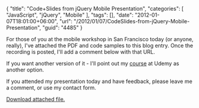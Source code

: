 {
	"title": "Code+Slides from jQuery Mobile Presentation",
	"categories": [
		"JavaScript",
		"jQuery",
		"Mobile"
	],
	"tags": [],
	"date": "2012-01-07T18:01:00+06:00",
	"url": "/2012/01/07/CodeSlides-from-jQuery-Mobile-Presentation",
	"guid": "4485"
}

For those of you at the mobile workshop in San Francisco today (or anyone, really), I've attached the PDF and code samples to this blog entry. Once the recording is posted, I'll add a comment below with that URL. 

If you want another version of it - I'll point out my <a href="http://www.udemy.com/introduction-to-jquery-mobile/">course</a> at Udemy as another option.

If you attended my presentation today and have feedback, please leave me a comment, or use my contact form.<p><a href='enclosures/C%3A%5Chosts%5C2012%2Eraymondcamden%2Ecom%5Cenclosures%2Fintro%20to%20jquery%20mobile1%2Ezip'>Download attached file.</a></p>